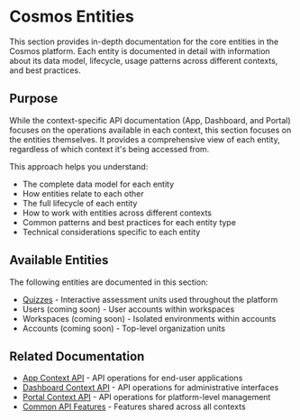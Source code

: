 # Cosmos Entities

This section provides in-depth documentation for the core entities in the Cosmos platform. Each entity is documented in detail with information about its data model, lifecycle, usage patterns across different contexts, and best practices.

## Purpose

While the context-specific API documentation (App, Dashboard, and Portal) focuses on the operations available in each context, this section focuses on the entities themselves. It provides a comprehensive view of each entity, regardless of which context it's being accessed from.

This approach helps you understand:

- The complete data model for each entity
- How entities relate to each other
- The full lifecycle of each entity
- How to work with entities across different contexts
- Common patterns and best practices for each entity type
- Technical considerations specific to each entity

## Available Entities

The following entities are documented in this section:

- [Quizzes](./quizzes.md) - Interactive assessment units used throughout the platform
- Users (coming soon) - User accounts within workspaces
- Workspaces (coming soon) - Isolated environments within accounts
- Accounts (coming soon) - Top-level organization units

## Related Documentation

- [App Context API](../app/README.md) - API operations for end-user applications
- [Dashboard Context API](../dashboard/README.md) - API operations for administrative interfaces
- [Portal Context API](../portal/README.md) - API operations for platform-level management
- [Common API Features](../common-features.md) - Features shared across all contexts
